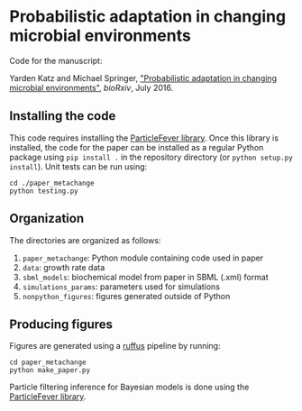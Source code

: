 Probabilistic adaptation in changing microbial environments
===========================================================

Code for the manuscript:

Yarden Katz and Michael Springer,
["Probabilistic adaptation in changing microbial environments"](http://biorxiv.org/content/early/2016/07/22/065243), *bioRxiv*, July 2016.

Installing the code
-----------------

This code requires installing the [ParticleFever library](https://github.com/yarden/particlefever). Once this library is installed, the code for the paper can be installed as a regular Python package using ``pip install .`` in the repository directory (or ``python setup.py install``).  Unit tests can be run using: 

    cd ./paper_metachange
    python testing.py

Organization
-----------------

The directories are organized as follows:

1. ``paper_metachange``: Python module containing code used in paper
2. ``data``: growth rate data 
3. ``sbml_models``: biochemical model from paper in SBML (.xml) format
4. ``simulations_params``: parameters used for simulations
5. ``nonpython_figures``: figures generated outside of Python

Producing figures
------------------

Figures are generated using a [ruffus](http://www.ruffus.org.uk/) pipeline by running:

    cd paper_metachange
    python make_paper.py

Particle filtering inference for Bayesian models is done using the [ParticleFever library](https://github.com/yarden/particlefever).
